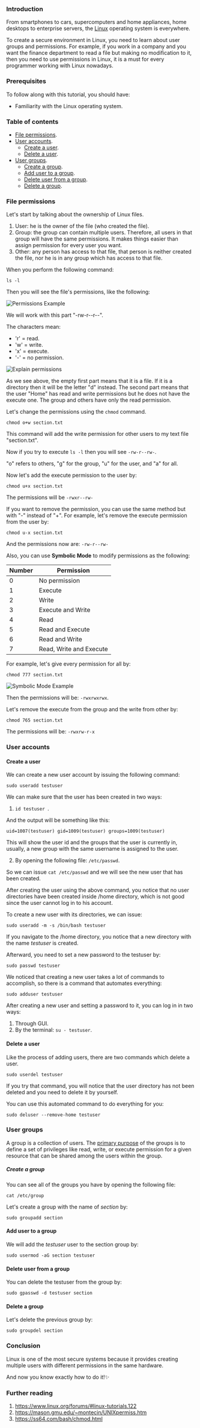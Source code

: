 ### Introduction 
From smartphones to cars, supercomputers and home appliances, home desktops to enterprise servers, the [Linux](https://www.linux.com/what-is-linux/) operating system is everywhere.

To create a secure environment in Linux, you need to learn about user groups and permissions. For example, if you work in a company and you want the finance department to read a file but making no modification to it, then you need to use permissions in Linux, it is a must for every programmer working with Linux nowadays.

### Prerequisites
To follow along with this tutorial, you should have:
- Familiarity with the Linux operating system.

### Table of contents

- [File permissions](#File-permissions).
- [User accounts](#User-accounts).
  - [Create a user](#Create-a-user).
  - [Delete a user](#Delete-a-user).
- [User groups](#User-groups).
  - [Create a group](#Create-a-group).
  - [Add user to a group](#Add-user-to-a-group).
  - [Delete user from a group](#Delete-user-from-a-group).
  - [Delete a group](#Delete-a-group).

### File permissions 
Let's start by talking about the ownership of Linux files.
1. User: he is the owner of the file (who created the file).
2. Group: the group can contain multiple users. Therefore, all users in that group will have the same permissions. It makes things easier than assign permission for every user you want.
3. Other: any person has access to that file, that person is neither created the file, nor he is in any group which has access to that file.

When you perform the following command:
```
ls -l
```
Then you will see the file's permissions, like the following:

![Permissions Example](/engineering-education/user-groups-and-permissions-Linux/1.png)

We will work with this part "-rw-r--r--".

The characters mean:
- 'r' = read.
- 'w' = write.
- 'x' = execute. 
- '-' = no permission.

![Explain permissions](/engineering-education/user-groups-and-permissions-Linux/2.png)

As we see above, the empty first part means that it is a file. If it is a directory then it will be the letter "d" instead.
The second part means that the user "Home" has read and write permissions but he does not have the execute one.
The group and others have only the read permission.

Let's change the permissions using the ```chmod``` command.
```
chmod o+w section.txt
```
This command will add the write permission for other users to my text file "section.txt".

Now if you try to execute ```ls -l``` then you will see ```-rw-r--rw-```.

"o" refers to others, "g" for the group, "u" for the user, and "a" for all.

Now let's add the execute permission to the user by:
```
chmod u+x section.txt
```
The permissions will be ```-rwxr--rw-```

If you want to remove the permission, you can use the same method but with "-" instead of "+".
For example, let's remove the execute permission from the user by:
```
chmod u-x section.txt
```
And the permissions now are: ```-rw-r--rw-```

Also, you can use **Symbolic Mode** to modify permissions as the following:

| Number  | Permission  |   
|---|---|
| 0  | No permission  |   
| 1  | Execute  |
| 2  | Write  |
| 3  | Execute and Write  |
| 4  | Read  |
| 5  | Read and Execute  |
| 6  | Read and Write  |
| 7  | Read, Write and Execute  |

For example, let's give every permission for all by:
```
chmod 777 section.txt
```
![Symbolic Mode Example](/engineering-education/user-groups-and-permissions-Linux/3.png)

Then the permissions will be: ```-rwxrwxrwx```.

Let's remove the execute from the group and the write from other by:
```
chmod 765 section.txt
```
The permissions will be: ```-rwxrw-r-x```

### User accounts

#### Create a user
We can create a new user account by issuing the following command:
```
sudo useradd testuser
```
We can make sure that the user has been created in two ways:
1. ```id testuser ```.

And the output will be something like this:
```
uid=1007(testuser) gid=1009(testuser) groups=1009(testuser) 
```

This will show the user id and the groups that the user is currently in, usually, a new group with the same username is assigned to the user.

2. By opening the following file: ```/etc/passwd```.

So we can issue ```cat /etc/passwd``` and we will see the new user that has been
created.

After creating the user using the above command, you notice that no user directories have been created inside /home directory, which is not good since the user cannot log in to his account.

To create a new user with its directories, we can issue:
```
sudo useradd -m -s /bin/bash testuser
```
If you navigate to the /home directory, you notice that a new directory with the name *testuser* is created.

Afterward, you need to set a new password to the testuser by:
```
sudo passwd testuser
```

We noticed that creating a new user takes a lot of commands to accomplish, so there is a command that automates everything:
```
sudo adduser testuser
```
After creating a new user and setting a password to it, you can log in in two ways:
1. Through GUI.
2. By the terminal: ```su - testuser```.

#### Delete a user
Like the process of adding users, there are two commands which delete a user.
```
sudo userdel testuser
```
If you try that command, you will notice that the user directory has not been deleted and you need to delete it by yourself.

You can use this automated command to do everything for you:
```
sudo deluser --remove-home testuser
```
### User groups
A group is a collection of users. The [primary purpose](http://learningwithpradeep.blogspot.com/2020/05) of the groups is to define a set of privileges like read, write, or execute permission for a given resource that can be shared among the users within the group.

##### Create a group
You can see all of the groups you have by opening the following file:
```
cat /etc/group
```
Let's create a group with the name of *section* by:
```
sudo groupadd section
```

#### Add user to a group
We will add the *testuser* user to the section group by:
```
sudo usermod -aG section testuser
```

#### Delete user from a group
You can delete the testuser from the group by:
```
sudo gpasswd -d testuser section
```

#### Delete a group
Let's delete the previous group by:
```
sudo groupdel section
```

### Conclusion
Linux is one of the most secure systems because it provides creating multiple users with different permissions in the same hardware.

And now you know exactly how to do it!✨

### Further reading
1. https://www.linux.org/forums/#linux-tutorials.122
2. https://mason.gmu.edu/~montecin/UNIXpermiss.htm
3. https://ss64.com/bash/chmod.html
